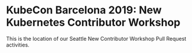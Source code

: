 # KubeCon Barcelona 2019: New Kubernetes Contributor Workshop

This is the location of our Seattle New Contributor Workshop Pull Request activities.



